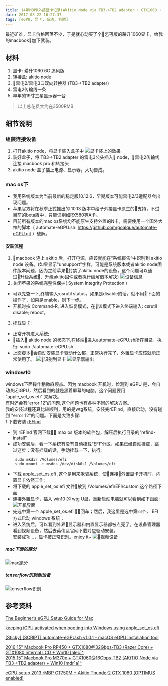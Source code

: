 ```yaml
---
title: 14年MBPR外接显卡记录(Akitio Node via TB3->TB2 adapter + GTX1060 + win10/macOS)
date: 2017-08-22 16:27:37
tags: [eGPU, 显卡, 系统, 折腾]
---
```


最近矿难，显卡价格回落不少，于是就心动买了个乞丐版的耕升1060显卡，给我的macbook加下武装。

## 材料
1. 显卡: 耕升1060 6G 追风版
2. 转接盒: akitio node
3. 雷电2/雷电3口双向转换器 (TB3->TB2 adapter)
4. 雷电2传输线一条
5. 早年的19寸三星显示器一台
> 以上总花费大约在3500RMB

## 细节说明

### 组装连接设备
1. 打开akitio node，将显卡装入盒子中
![显卡装上的效果](14年MBPR外接显卡记录-Akitio-Node/8ca0273d9c5f.png)
2. 装好盒子，将 TB3->TB2 adapter 的雷电3公头插入 node，雷电2传输线连接 macbook pro 和转接头
3. akitio node 盒子插上电源、显示器，大功告成。

### mac os下
* 我用系统版本为当前最新的稳定版10.12.6，早期版本可能雷电2/3适配器会出现问题。
* 苹果官方将在秋季正式推出的 10.13 版本中给予外接显卡原生的支持，不过目前的beta版中，只能识别如RX580等A卡。
* 目前所有版本的mac os系统均不能原生支持外置的N卡，需要使用一个国外大神的脚本（ automate-eGPU.sh: https://github.com/goalque/automate-eGPU.git ）破解。
#### 安装流程
1. macbook 连上 akitio 后，打开电源，应该就能在“系统报告”中识别到 akitio node 设备。(如果显示"unsupport"字样，可能是系统版本或者akitio node固件版本问题，因为之前苹果封禁了akitio node的设备，这个问题可以通过升级系统、升级akitio固件或者执行破解借本解决)
![设备信息](14年MBPR外接显卡记录-Akitio-Node/f56e4e5ad2e7.png)
2. 关闭苹果的系统完整性保护( System Integrity Protection )  
  * 可以先查一下,终端输入:csrutil status。如果是disable的话，就不用下面的操作了，如果是enable，则下一步。
  * 开机时按 Command-R, 进入恢复模式，在该模式下进入终端输入: csrutil disable; reboot。
3. 挂载显卡:  
  * 正常开机进入系统;
  * 插入 akitio node 的状态下,在终端进入automate-eGPU.sh所在目录，执行: sudo ./automate-eGPU.sh
  * 上面脚本会自动安装显卡驱动什么都，正常执行完了，外置显卡应该就能正常使用了。
![识别到显卡](14年MBPR外接显卡记录-Akitio-Node/0cab9242da55.png)
![显示器输出](14年MBPR外接显卡记录-Akitio-Node/b324cbb86b82.png)



### window10
windows下面操作稍微麻烦点。因为 macbook 开机时，检测到 eGPU 是，会自动关闭iGPU，然后看到的就是黑着屏幕的电脑。这个问题要用 "apple_set_os.efi" 来解决。  
有时还会有“error 12”的问题,这个问题也有各种不同的解决方案。  
我的安装过程还算比较顺利，用的是wtg系统，安装完rEFInd，直接启动，没有碰到 "error 12"的问题。下面是大致步骤:  
1.下载安装 [rEFInd](http://www.rodsbooks.com/refind/)  
  * 到 rEFInd 官网下载 max os 版本的软件包，解压后执行目录的"refind-install"
  * 成功安装后，看一下系统有没有自动挂载“EFI”分区，如果已经自动挂载，跳过这步；没有挂载的话，手动挂载一下，执行:  
     ```
      sudo mkdir /Volumes/efi
      sudo mount -t msdos /dev/disk0s1 /Volumes/efi
      ```
  * 下载 [apple_set_os.efi](https://github.com/0xbb/apple_set_os.efi/releases) ,这个是用来欺骗系统，使连接外置显卡开机时，内置显卡依然工作;
  * 将下载的 apple_set_os.efi 文件放到 /Volumes/efi/EFI/custom 这个路径下面
  * 连接外置显卡，插入 win10 的 wtg U盘，重新启动电脑就可以看到如下画面:
  ![开机界面](14年MBPR外接显卡记录-Akitio-Node/2166aeb47e48.png)
  * 先选中第一个 apple_set_os.efi ，回车；然后，我这里是选中第四个， EFI 方式启动 windows 系统；
  * 进入系统后，可以看到外界显示器和内置显示器都被点亮了。在设备管理器看到视频设备，然后去英伟达官网下载对应驱动安装。  
  安装成功...，显卡被正常识别。enjoy it~
  ![视频设备](14年MBPR外接显卡记录-Akitio-Node/18b18d181541.png)


##### mac下面的跑分
  ![mac跑分](14年MBPR外接显卡记录-Akitio-Node/44bb42a27f48.png)
##### tenserflow识别到设备
  ![tenserflow识别](14年MBPR外接显卡记录-Akitio-Node/d26cdae1da6a.png)

## 参考资料
[The Beginner’s eGPU Setup Guide for Mac](https://egpu.io/setup-guide-external-graphics-card-mac/)

[keeping iGPU activated when booting into Windows using apple_set_os.efi](https://egpu.io/forums/mac-setup/how-to-keep-mbps-irisiris-pro-activated-when-booting-into-windows-boot-camp/paged/1/)  

[[Sticky] [SCRIPT] automate-eGPU.sh v1.0.1 - macOS eGPU installation tool](https://egpu.io/forums/mac-setup/automate-egpu-sh-is-reborn-with-amd-polaris-fiji-support-for-macos/#post-1487)  
 
[2016 15" Macbook Pro RP450 + GTX1080@32Gbps-TB3 (Razer Core) + GTX1080 internal LCD + Win10 [alec]^](https://egpu.io/forums/mac-setup/internal-display-works-on-amd-2016-macbooks/#post-54)    
[2015 15" Macbook Pro M370x + GTX1060@16Gbps-TB2 (AKiTiO Node via TB3->TB2 adapter) + Win10 [mdr1a]^ ](https://egpu.io/forums/implementation-guides/2015-macbook-pro-retina-15-tb2-apple-adapter-akitio-node-gtx-1060-win10-success/)  

[eGPU setup 2013 rMBP GT750M + Akitio Thunder2 GTX 1060 (OPTIMUS enabled)](https://www.youtube.com/watch?v=AR_7DPtXWZA) 
[](https://egpu.io/forums/pc-setup/fix-dsdt-override-to-correct-error-12/)

